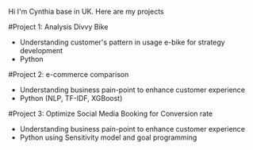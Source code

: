 Hi I'm Cynthia base in UK. Here are my projects

#Project 1: Analysis Divvy Bike
- Understanding customer's pattern in usage e-bike for strategy development
- Python

#Project 2: e-commerce comparison 
- Understanding business pain-point to enhance customer experience
- Python (NLP, TF-IDF, XGBoost)

#Project 3: Optimize Social Media Booking for Conversion rate 
- Understanding business pain-point to enhance customer experience
- Python using Sensitivity model and goal programming
